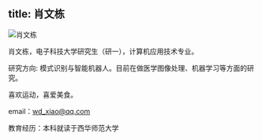title: 肖文栋
---
![肖文栋](http://7xohr3.com1.z0.glb.clouddn.com/肖文栋.jpg)肖文栋，电子科技大学研究生（研一），计算机应用技术专业。研究方向: 模式识别与智能机器人。目前在做医学图像处理、机器学习等方面的研究。喜欢运动，喜爱美食。 email：<wd_xiao@qq.com>教育经历：本科就读于西华师范大学